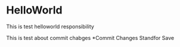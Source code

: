 # HelloWorld
This is test helloworld responsibility

This is test about commit chabges 
*Commit Changes Standfor Save
